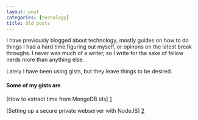 ```yaml
---
layout: post
categories: [tecnology] 
title: Old posts
---
```


I have previously blogged about technology, mostly guides on how to do things I had a hard time figuring out myself, or opinons on the latest break throughs. I never was much of a writer, so I write for the sake of fellow nerds more than anything else.

Lately I have been using gists, but they leave things to be desired.

#### Some of my gists are
[How to extract time from MongoDB ids] [1]

[Setting up a secure private webserver with NodeJS] [2]

[1]: http://bit.ly/14TJsyz
[2]: http://bit.ly/15XFYWI